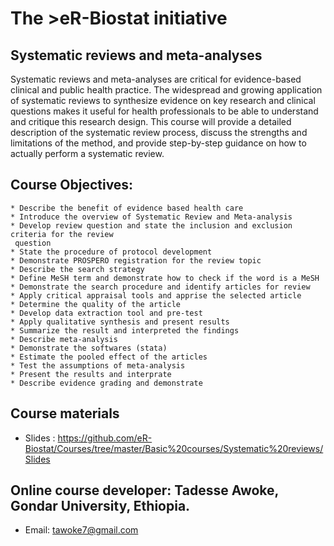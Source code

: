 # The >eR-Biostat initiative

## Systematic reviews and meta-analyses 
Systematic reviews and meta-analyses are critical for evidence-based clinical and public health practice. The widespread and growing application of systematic reviews to synthesize evidence on key research and clinical questions makes it useful for health professionals to be able to understand and critique this research design. This course will provide a detailed description of the systematic review process, discuss the strengths and limitations of the method, and provide step-by-step guidance on how to actually perform a systematic review.
  
## Course Objectives: 
    * Describe the benefit of evidence based health care  
    * Introduce the overview of Systematic Review and Meta-analysis 
    * Develop review question and state the inclusion and exclusion criteria for the review         
     question 
    * State the procedure of protocol development 
    * Demonstrate PROSPERO registration for the review topic
    * Describe the search strategy 
    * Define MeSH term and demonstrate how to check if the word is a MeSH
    * Demonstrate the search procedure and identify articles for review
    * Apply critical appraisal tools and apprise the selected article 
    * Determine the quality of the article 
    * Develop data extraction tool and pre-test 
    * Apply qualitative synthesis and present results 
    * Summarize the result and interpreted the findings 
    * Describe meta-analysis
    * Demonstrate the softwares (stata)
    * Estimate the pooled effect of the articles 
    * Test the assumptions of meta-analysis 
    * Present the results and interprate 
    * Describe evidence grading and demonstrate  

## Course materials
* Slides : https://github.com/eR-Biostat/Courses/tree/master/Basic%20courses/Systematic%20reviews/Slides
## Online course developer: Tadesse Awoke, Gondar University, Ethiopia. 
* Email: tawoke7@gmail.com

